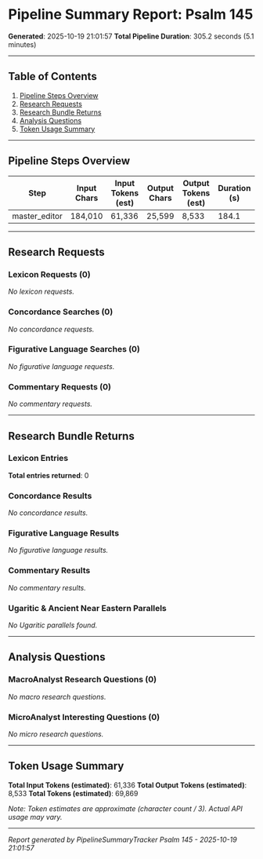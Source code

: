 # Pipeline Summary Report: Psalm 145

**Generated**: 2025-10-19 21:01:57
**Total Pipeline Duration**: 305.2 seconds (5.1 minutes)

---

## Table of Contents
1. [Pipeline Steps Overview](#pipeline-steps-overview)
2. [Research Requests](#research-requests)
3. [Research Bundle Returns](#research-bundle-returns)
4. [Analysis Questions](#analysis-questions)
5. [Token Usage Summary](#token-usage-summary)

---

## Pipeline Steps Overview

| Step | Input Chars | Input Tokens (est) | Output Chars | Output Tokens (est) | Duration (s) |
|------|-------------|-------------------|--------------|---------------------|--------------|
| master_editor | 184,010 | 61,336 | 25,599 | 8,533 | 184.1 |

---

## Research Requests

### Lexicon Requests (0)

*No lexicon requests.*

### Concordance Searches (0)

*No concordance requests.*

### Figurative Language Searches (0)

*No figurative language requests.*

### Commentary Requests (0)

*No commentary requests.*

---

## Research Bundle Returns

### Lexicon Entries

**Total entries returned**: 0

### Concordance Results

*No concordance results.*

### Figurative Language Results

*No figurative language results.*

### Commentary Results

*No commentary results.*

### Ugaritic & Ancient Near Eastern Parallels

*No Ugaritic parallels found.*

---

## Analysis Questions

### MacroAnalyst Research Questions (0)

*No macro research questions.*

### MicroAnalyst Interesting Questions (0)

*No micro research questions.*

---

## Token Usage Summary

**Total Input Tokens (estimated)**: 61,336
**Total Output Tokens (estimated)**: 8,533
**Total Tokens (estimated)**: 69,869

*Note: Token estimates are approximate (character count / 3). Actual API usage may vary.*

---


*Report generated by PipelineSummaryTracker*
*Psalm 145 - 2025-10-19 21:01:57*
